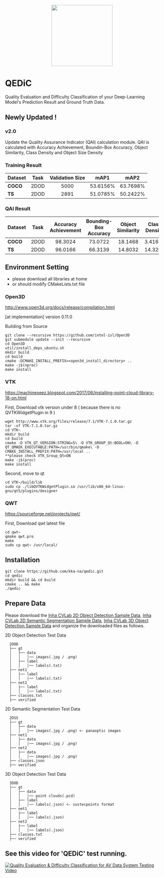 <p align="center">
  <img width="200" height="200" src="https://user-images.githubusercontent.com/69347961/139665124-9a8fd604-9dbb-4ff8-9b71-3f2166e55364.png"/>
</p>

# QEDiC

Quality Evaluation and Difficulty Classification of your Deep-Learning Model's Prediction Result and Ground Truth Data.

## Newly Updated !
### v2.0
Update the Quality Assurance Indicator (QAI) calculation module.
QAI is calculated with Accuracy Achievement, Boundin-Box Accuracy, Object Similarity, Class Density and Object Size Density

### Training Result

| Dataset | Task | Validation Size | mAP1 | mAP2 |
| :------ | :-: |:-: | :-:| :-:|
| **COCO** | 2DOD |5000 | 53.6156% | 63.7698% |
| **TS** | 2DOD |2891 | 51.0785% | 50.2422% |

### QAI Result
| Dataset | Task | Accuracy Achievement | Bounding-Box Accuracy | Object Similarity | Class Density | Object Size Density | QAI |
| :-- | :-: | :-: | :-: | :-: | :-: | :-: | :-: |
| **COCO** | 2DOD | 98.3024 | 73.0722 | 18.1468 | 3.41686 | 34.2982 | **83.1025** |
| **TS** | 2DOD | 96.0166 | 66.3139 | 14.8032 | 14.3204 | 39.8156 | **78.6783** |


## Environment Setting

- please download all libraries at home
- or should modify CMakeLists.txt file

### Open3D

http://www.open3d.org/docs/release/compilation.html

[at implementation] version 0.11.0

Building from Source

```
git clone --recursive https://github.com/intel-isl/Open3D
git submodule update --init --recursive
cd Open3D
util/install_deps_ubuntu.sh
mkdir build
cd build
cmake -DCMAKE_INSTALL_PREFIX=<open3d_install_directory> ..
make -j$(nproc)
make install
```

### VTK

https://machineseez.blogspot.com/2017/06/installing-point-cloud-library-18-on.html

First, Download vtk version under 8 ( because there is no QVTKWidgetPlugin in 9 )

```
wget http://www.vtk.org/files/release/7.1/VTK-7.1.0.tar.gz
tar -xf VTK-7.1.0.tar.gz
cd VTK~
mkdir build
cd build
cmake -D VTK_QT_VERSION:STRING=5\ -D VTK_GROUP_Qt:BOOL=ON\ -D QT_QMAEK_EXECUTABLE:PATH=/usr/bin/qmake\ -D CMAKE_INSTALL_PREFIX:PATH=/usr/local ..
**please check VTK_Group_Qt=ON
make -j$(proc)
make install
```

Second, move <QVTKWidgetPlugin> to qt

```
cd VTK~/build/lib
sudo cp ./libQVTKWidgetPlugin.so /usr/lib/x86_64-linux-gnu/qt5/plugins/designer
```

### QWT

https://sourceforge.net/projects/qwt/

First, Download qwt latest file

```
cd qwt~
qmake qwt.pro
make
sudo cp qwt~ /usr/local/
```

## Installation

```
git clone https://github.com/kka-na/qedic.git
cd qedic
mkdir build && cd build
cmake .. && make
./qedic
```

## Prepare Data

Please download the
[Inha CVLab 2D Object Detection Sample Data](https://drive.google.com/file/d/1ZjGe4H0CAM18hRnk-JdDsuESKcryH4qB/view?usp=sharing),
[Inha CVLab 2D Semantic Segmentation Sample Data](https://drive.google.com/file/d/13J5iwSPK8i6tRvTEdffpQ-mb19ZNpZ5D/view?usp=sharing),
[Inha CVLab 3D Object Detection Sample Data](https://drive.google.com/file/d/13M64Sy8OkjuBaKdljpvCwo-Bx4cqENZ4/view?usp=sharing) and organize the downloaded files as follows.

2D Object Detection Test Data

```
  2DOD
  ├── gt
  │   ├── data
  │   │   │── images(.jpg / .png)
  │   ├── label
  │   │   │── labels(.txt)
  ├── net1
  │   ├── label
  │   │   │── labels(.txt)
  ├── net2
  │   ├── label
  │   │   │── labels(.txt)
  ├── classes.txt
  ├── verified
```

2D Semantic Segmentation Test Data

```
  2DSS
  ├── gt
  │   ├── data
  │   │   │── images(.jpg / .png) <- panaoptic images
  ├── net1
  │   ├── data
  │   │   │── images(.jpg / .png)
  ├── net2
  │   ├── data
  │   │   │── images(.jpg / .png)
  ├── classes.json
  ├── verified
```

3D Object Detection Test Data

```
  3DOD
  ├── gt
  │   ├── data
  │   │   │── point clouds(.pcd)
  │   ├── label
  │   │   │── labels(.json) <- sustecpoints format
  ├── net1
  │   ├── label
  │   │   │── labels(.json)
  ├── net2
  │   ├── label
  │   │   │── labels(.json)
  ├── classes.txt
  ├── verified
```

## See this video for 'QEDiC' test running.

[![Quality Evaluation & Difficulty Classification for AV Data System Testing Video](http://img.youtube.com/vi/duN7ffTMTec/0.jpg)](https://youtu.be/duN7ffTMTec)
